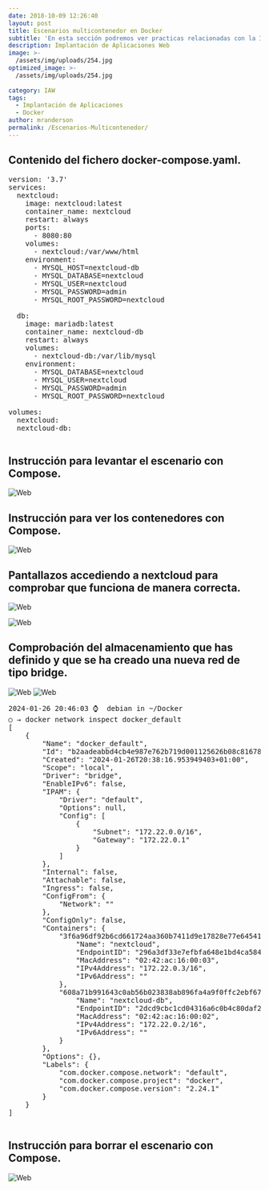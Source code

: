 ```yaml
---
date: 2018-10-09 12:26:40
layout: post
title: Escenarios multicontenedor en Docker
subtitle: 'En esta sección podremos ver practicas relacionadas con la Implantación de Aplicaciones Web'
description: Implantación de Aplicaciones Web
image: >-
  /assets/img/uploads/254.jpg
optimized_image: >-
  /assets/img/uploads/254.jpg
  
category: IAW
tags:
  - Implantación de Aplicaciones
  - Docker
author: mranderson
permalink: /Escenarios-Multicontenedor/
---
```


##    Contenido del fichero docker-compose.yaml.
    
<pre>
version: '3.7'
services:
  nextcloud:
    image: nextcloud:latest
    container_name: nextcloud
    restart: always
    ports:
      - 8080:80
    volumes:
      - nextcloud:/var/www/html
    environment:
      - MYSQL_HOST=nextcloud-db
      - MYSQL_DATABASE=nextcloud
      - MYSQL_USER=nextcloud
      - MYSQL_PASSWORD=admin
      - MYSQL_ROOT_PASSWORD=nextcloud

  db:
    image: mariadb:latest
    container_name: nextcloud-db
    restart: always
    volumes:
      - nextcloud-db:/var/lib/mysql
    environment:
      - MYSQL_DATABASE=nextcloud
      - MYSQL_USER=nextcloud
      - MYSQL_PASSWORD=admin
      - MYSQL_ROOT_PASSWORD=nextcloud

volumes:
  nextcloud:
  nextcloud-db:

</pre>

## Instrucción para levantar el escenario con Compose.

![Web](/assets/img/uploads/254.jpg)

##    Instrucción para ver los contenedores con Compose.

![Web](/assets/img/uploads/254.jpg)
   

##  Pantallazos accediendo a nextcloud para comprobar que funciona de manera correcta.

![Web](/assets/img/uploads/254.jpg)

![Web](/assets/img/uploads/254.jpg)

##  Comprobación del almacenamiento que has definido y que se ha creado una nueva red de tipo bridge.

![Web](/assets/img/uploads/254.jpg)
![Web](/assets/img/uploads/254.jpg)

     
<pre>
2024-01-26 20:46:03 ⌚  debian in ~/Docker
○ → docker network inspect docker_default
[
    {
        "Name": "docker_default",
        "Id": "b2aadeabbd4cb4e987e762b719d001125626b08c81678816c754b9880f73d1e1",
        "Created": "2024-01-26T20:38:16.953949403+01:00",
        "Scope": "local",
        "Driver": "bridge",
        "EnableIPv6": false,
        "IPAM": {
            "Driver": "default",
            "Options": null,
            "Config": [
                {
                    "Subnet": "172.22.0.0/16",
                    "Gateway": "172.22.0.1"
                }
            ]
        },
        "Internal": false,
        "Attachable": false,
        "Ingress": false,
        "ConfigFrom": {
            "Network": ""
        },
        "ConfigOnly": false,
        "Containers": {
            "3f6a96df92b6cd661724aa360b7411d9e17828e77e64541c2fd1ddb600c1ff23": {
                "Name": "nextcloud",
                "EndpointID": "296a3df33e7efbfa648e1bd4ca584815aaf7efdc354dab9961c629de30bad55c",
                "MacAddress": "02:42:ac:16:00:03",
                "IPv4Address": "172.22.0.3/16",
                "IPv6Address": ""
            },
            "608a71b991643c0ab56b023838ab896fa4a9f0ffc2ebf67a7a600558e074480b": {
                "Name": "nextcloud-db",
                "EndpointID": "2dcd9cbc1cd04316a6c0b4c80daf2163d9c51e4ed21aa7ece6649efa13061ea8",
                "MacAddress": "02:42:ac:16:00:02",
                "IPv4Address": "172.22.0.2/16",
                "IPv6Address": ""
            }
        },
        "Options": {},
        "Labels": {
            "com.docker.compose.network": "default",
            "com.docker.compose.project": "docker",
            "com.docker.compose.version": "2.24.1"
        }
    }
]

</pre>

## Instrucción para borrar el escenario con Compose.

![Web](/assets/img/uploads/254.jpg)
